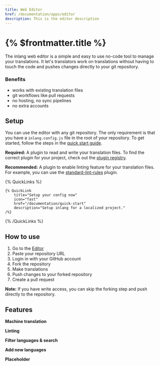 ```yaml
---
title: Web Editor
href: /documentation/apps/editor
description: This is the editor description
---
```


# {% $frontmatter.title %}

The inlang web editor is a simple and easy to use no-code tool to manage your translations. It let's translators work on translations without having to touch the code and pushes changes directly to your git repository.

### Benefits

- works with existing translation files
- git workflows like pull requests
- no hosting, no sync pipelines
- no extra accounts

## Setup

You can use the editor with any git repository. The only requirement is that you have a `inlang.config.js` file in the root of your repository. To get started, follow the steps in the [quick start guide](/documentation/quick-start).

**Required:**
A plugin to read and write your translation files. To find the correct plugin for your project, check out the [plugin registry](/documentation/plugins/registry).

**Recommended:**
A plugin to enable linting feature for your translation files. For example, you can use the [standard-lint-rules](https://github.com/inlang/plugin-standard-lint-rules) plugin.

{% QuickLinks %}

    {% QuickLink
        title="Setup your config now"
        icon="fast"
        href="/documentation/quick-start"
        description="Setup inlang for a localized project."
    /%}

{% /QuickLinks %}

## How to use

1. Go to the [Editor](https://inlang.com/editor)
2. Paste your repository URL
3. Login in with your GitHub account
4. Fork the repository
5. Make translations
6. Push changes to your forked repository
7. Create a pull request

**Note:** If you have write access, you can skip the forking step and push directly to the repository.

## Features

**Machine translation**

**Linting**

**Filter languages & search**

**Add new languages**

**Placeholder**
